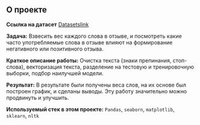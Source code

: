 ## О проекте

**Ссылка на датасет** [Datasetslink](https://www.kaggle.com/datasets/dmitrykartashov/brfrd1-big-russian-film-review-dataset-1)

**Задача:** Взвесить вес каждого слова в отзыве, и посмотреть какие часто употребляемые слова в отзыве влияют на формирование негативного или позитивного отзыва.

**Краткое описание работы:** Очистка текста (знаки препинания, стоп-слова), векторизация текста, разделение на тестовую и тренировочную выборки, подбор наилучшей модели.

**Результат:** В результате были получены веса слов, на их основе был построен график, и сделаны выводы. Эту работу значительно можно продвинуть и улучшить.

**Используемый стек в этом проекте:** `Pandas`, `seaborn`, `matplotlib`, `sklearn`, `nltk`

